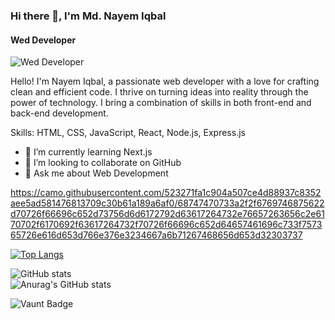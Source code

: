 ### Hi there 👋, I'm Md. Nayem Iqbal
#### Wed Developer
![Wed Developer](https://i.ibb.co/pzRryXY/Black-Modern-Vlogger-You-Tube-Banner.png)

Hello! I'm Nayem Iqbal, a passionate web developer with a love for crafting clean and efficient code. I thrive on turning ideas into reality through the power of technology. I bring a combination of skills in both front-end and back-end development.

Skills:  HTML, CSS, JavaScript, React, Node.js, Express.js


  - 🌱 I’m currently learning Next.js 
  - 👯 I’m looking to collaborate on GitHub 
  - 💬 Ask me about Web Development 

https://camo.githubusercontent.com/523271fa1c904a507ce4d88937c8352aee5ad581476813709c30b61a189a6af0/68747470733a2f2f6769746875622d70726f66696c652d73756d6d6172792d63617264732e76657263656c2e6170702f6170692f63617264732f70726f66696c652d64657461696c733f757365726e616d653d766e376e3234667a6b71267468656d653d32303737

[![Top Langs](https://github-readme-stats.vercel.app/api/top-langs/?username=123naim)](https://github.com/anuraghazra/github-readme-stats) 

![GitHub stats](https://github-readme-stats.vercel.app/api?username=123naim&show_icons=true&count_private=true)  
![Anurag's GitHub stats](https://github-readme-stats.vercel.app/api?username=anuraghazra&show_icons=true&theme=transparent)

![Vaunt Badge](https://api.vaunt.dev/v1/github/entities/123naim/contributions?format=svg&private=true)  

